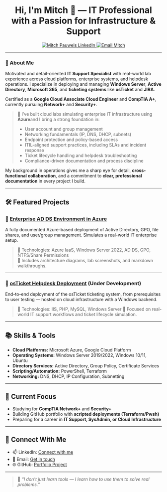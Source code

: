 <h1 align="center">Hi, I'm Mitch 👋 — IT Professional with a Passion for Infrastructure & Support</h1>

<p align="center">
  <a href="https://linkedin.com/in/mitch-pauwels">
    <img src="https://img.shields.io/badge/LinkedIn-Mitch%20Pauwels-blue?style=flat&logo=linkedin" alt="Mitch Pauwels LinkedIn" />
  </a>
  <a href="mailto:mitch.pauwels@proton.me">
    <img src="https://img.shields.io/badge/Email-Contact%20Me-red?style=flat&logo=gmail" alt="Email Mitch" />
  </a>
</p>

---

### 🚀 About Me

Motivated and detail-oriented **IT Support Specialist** with real-world lab experience across cloud platforms, enterprise systems, and helpdesk operations. I specialize in deploying and managing **Windows Server**, **Active Directory**, **Microsoft 365**, and **ticketing systems** like **osTicket** and **JIRA**.

Certified as a **Google Cloud Associate Cloud Engineer** and **CompTIA A+**, currently pursuing **Network+** and **Security+**.

> 🔧 I’ve built cloud labs simulating enterprise IT infrastructure using **Azure**and I bring a strong foundation in:
> - User account and group management  
> - Networking fundamentals (IP, DNS, DHCP, subnets)  
> - Endpoint protection and policy-based access  
> - ITIL-aligned support practices, including SLAs and incident response  
> - Ticket lifecycle handling and helpdesk troubleshooting  
> - Compliance-driven documentation and process discipline

My background in operations gives me a sharp eye for detail, **cross-functional collaboration**, and a commitment to **clear, professional documentation** in every project I build.

---

## 🛠️ Featured Projects

### 🔹 [Enterprise AD DS Environment in Azure](https://github.com/Mitch-Pauwels/Azure-AD-Domain-Lab)
A fully documented Azure-based deployment of Active Directory, GPO, file shares, and user/group management. Simulates a real-world IT enterprise setup.

> 🔧 Technologies: Azure IaaS, Windows Server 2022, AD DS, GPO, NTFS/Share Permissions  
> 📸 Includes architecture diagrams, lab screenshots, and markdown walkthroughs.

---

### 🔹 [osTicket Helpdesk Deployment](https://github.com/yourusername/osticket-lab) (Under Development)
End-to-end deployment of the osTicket ticketing system, from prerequisites to user testing — hosted on cloud infrastructure with a Windows backend.

> 🔧 Technologies: IIS, PHP, MySQL, Windows Server
> 🎯 Focused on real-world IT support workflows and ticket lifecycle simulation.

---

## 📚 Skills & Tools

- **Cloud Platforms:** Microsoft Azure, Google Cloud Platform
- **Operating Systems:** Windows Server 2019/2022, Windows 10/11, Ubuntu  
- **Directory Services:** Active Directory, Group Policy, Certificate Services  
- **Scripting/Automation:** PowerShell, Terraform  
- **Networking:** DNS, DHCP, IP Configuration, Subnetting  

---

## 📌 Current Focus

- Studying for **CompTIA Network+** and **Security+**
- Building GitHub portfolio with **scripted deployments (Terraform/Pwsh)**
- Preparing for a career in **IT Support, SysAdmin, or Cloud Infrastructure**

---

## 🤝 Connect With Me

- 📫 LinkedIn: [Connect with me](https://linkedin.com/in/mitch-pauwels)
- 📧 Email: [Get in touch](mitch.pauwels@proton.me)
- 🌐 GitHub: [Portfolio Project](https://github.com/mitch-pauwels)

---

> 🧠 *“I don't just learn tools — I learn how to use them to solve real problems.”*

